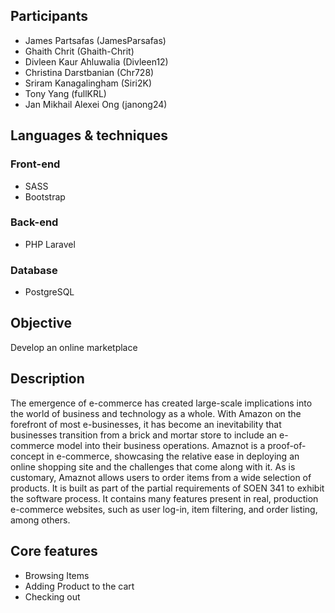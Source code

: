 ## Participants
* James Partsafas (JamesParsafas)
* Ghaith Chrit (Ghaith-Chrit)
* Divleen Kaur Ahluwalia (Divleen12)
* Christina Darstbanian (Chr728)
* Sriram Kanagalingham (Siri2K)
* Tony Yang (fullKRL)
* Jan Mikhail Alexei Ong (janong24)

## Languages & techniques
### Front-end
* SASS
* Bootstrap
### Back-end
* PHP Laravel
### Database
* PostgreSQL

## Objective
Develop an online marketplace 

## Description
The emergence of e-commerce has created large-scale implications into the world of business and technology as a whole. With Amazon on the forefront of most e-businesses, it has become an inevitability that businesses transition from a brick and mortar store to include an e-commerce model into their business operations. Amaznot is a proof-of-concept in e-commerce, showcasing the relative ease in deploying an online shopping site and the challenges that come along with it. As is customary, Amaznot allows users to order items from a wide selection of products. It is built as part of the partial requirements of SOEN 341 to exhibit the software process. It contains many features present in real, production e-commerce websites, such as user log-in, item filtering, and order listing, among others.

## Core features
* Browsing Items
* Adding Product to the cart
* Checking out
